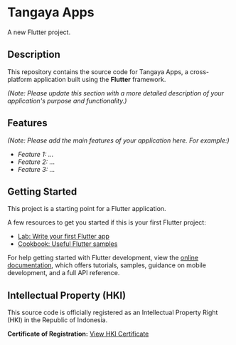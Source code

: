 # Tangaya Apps

A new Flutter project.

## Description

This repository contains the source code for Tangaya Apps, a cross-platform application built using the **Flutter** framework.

*(Note: Please update this section with a more detailed description of your application's purpose and functionality.)*

## Features

*(Note: Please add the main features of your application here. For example:)*
* *Feature 1: ...*
* *Feature 2: ...*
* *Feature 3: ...*

## Getting Started

This project is a starting point for a Flutter application.

A few resources to get you started if this is your first Flutter project:

- [Lab: Write your first Flutter app](https://docs.flutter.dev/get-started/codelab)
- [Cookbook: Useful Flutter samples](https://docs.flutter.dev/cookbook)

For help getting started with Flutter development, view the
[online documentation](https://docs.flutter.dev/), which offers tutorials,
samples, guidance on mobile development, and a full API reference.

## Intellectual Property (HKI)

This source code is officially registered as an Intellectual Property Right (HKI) in the Republic of Indonesia.

**Certificate of Registration:**
[View HKI Certificate](https://drive.google.com/file/d/1Bj1zNbuGhCLZgOJ45Dl6DkkRwuHFHUcB/view?usp=sharing)
